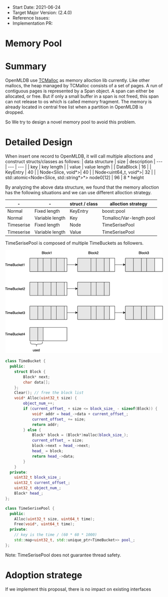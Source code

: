 - Start Date: 2021-06-24
- Target Major Version: (2.4.0)
- Reference Issues: 
- Implementation PR: 

# Memory Pool

# Summary
OpenMLDB use [TCMalloc](https://github.com/gperftools/gperftools) as memory alloction lib currently. Like other mallocs, the heap managed by TCMalloc consists of a set of pages. A run of contiguous pages is represented by a Span object. A span can either be allocated, or free. But if only a small buffer in a span is not freed, this span can not release to os which is called memory fragment. The memory is already located in central free list when a partition in OpenMLDB is dropped.

So We try to design a novel memory pool to avoid this problem.

# Detailed Design

When insert one record to OpenMLDB, it will call multiple alloctions and construct structs/classes as follows: 
| data structure | size | description
| --- | --- | --- |
| key | key length | 
| value | value length | 
| DataBlock | 16 |
| KeyEntry | 40 | 
| Node<Slice, void*>| 40 |
| Node<uint64_t, void*>| 32 | 
| std::atomic<Node<Slice, std::string*>*> node0[12] | 96 | 8 * height

By analyzing the above data structure, we found that the memory alloction has the following situations and we can use different alloction strategy.

| - | - | struct / class | alloction strategy |
| --- | --- | --- | --- |
| Normal | Fixed length | KeyEntry | boost::pool
| Normal | Variable length| Key | Tcmalloc/Var-length pool
| Timeserise | Fixed length | Node | TimeSerisePool
| Timeserise | Variable length | Value | TimeSerisePool


TimeSerisePool is composed of multiple TimeBuckets as followers. 

<div align=center><img src="../images/memory_pool.png"/></div>

```C++
class TimeBucket {
  public:
    struct Block {
        Block* next;
        char data[]; 	    
    };
    Clear(); // free the block list
    void* Alloc(uint32_t size) {
        object_num_++;    
        if (current_offset_ + size <= block_size_ - sizeof(Block)) {
            void* addr = head_->data + current_offset_;
            current_offset_ += size;
            return addr;
        } else {
            Block* block = (Block*)malloc(block_size_);
            current_offset_ = size;
            block->next = head_->next;
            head_ = block;
            return head_->data;
        }
    }
  private:
    uint32_t block_size_;
    uint32_t current_offset_;
    uint32_t object_num_;
    Block* head_;  
};
```

```C++
class TimeSerisePool {
  public:
    Alloc(uint32_t size, uint64_t time);
    Free(void*, uint64_t time);
  private:
    // key is the time / (60 * 60 * 1000)
    std::map<uint32_t, std::unique_ptr<TimeBucket>> pool_;
};
```

Note: TimeSerisePool does not guarantee thread safety.

# Adoption stratege
If we implement this proposal, there is no impact on existing interfaces